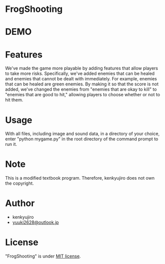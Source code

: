 # FrogShooting

# DEMO


# Features

We've made the game more playable by adding features that allow players to take more risks.
Specifically, we've added enemies that can be healed and enemies that cannot be dealt with immediately.
For example, enemies that can be healed are green enemies. By making it so that the score is not added, we've changed the enemies from "enemies that are okay to kill" to "enemies that are good to hit," allowing players to choose whether or not to hit them.


# Usage

With all files, including image and sound data, in a directory of your choice,
enter "python mygame.py" in the root directory of the command prompt to run it.

# Note

This is a modified textbook program. Therefore, kenkyujiro does not own the copyright.

# Author

* kenkyujiro
* yuuki2628@outlook.jp

# License

"FrogShooting" is under [MIT license](https://en.wikipedia.org/wiki/MIT_License).
